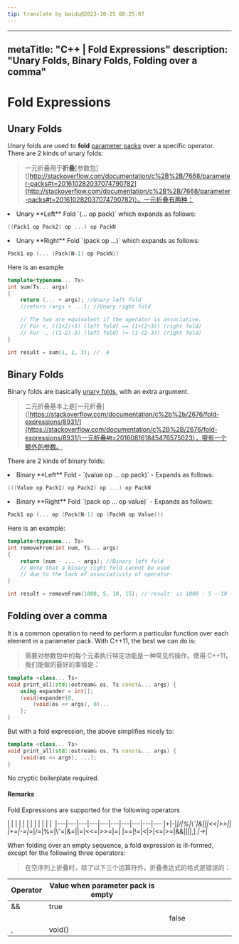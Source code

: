```yaml
---
tip: translate by baidu@2023-10-25 08:25:07
---
```

---

metaTitle: "C++ | Fold Expressions"
description: "Unary Folds, Binary Folds, Folding over a comma"
--------------------------------------------------------------

# Fold Expressions

## Unary Folds

Unary folds are used to **fold** [parameter packs](http://stackoverflow.com/documentation/c%2B%2B/7668/parameter-packs#t=201610282037074790782) over a specific operator. There are 2 kinds of unary folds:

> 一元折叠用于**折叠**[参数包]([http://stackoverflow.com/documentation/c%2B%2B/7668/parameter-packs#t=201610282037074790782](http://stackoverflow.com/documentation/c%2B%2B/7668/parameter-packs#t=201610282037074790782)）。一元折叠有两种：

<li>
Unary **Left** Fold  `(... op pack)` which expands as follows:

```cpp
((Pack1 op Pack2) op ...) op PackN

```

</li>
<li>
Unary **Right** Fold  `(pack op ...)` which expands as follows:

```cpp
Pack1 op (... (Pack(N-1) op PackN)) 

```

</li>

Here is an example

```cpp
template<typename... Ts>
int sum(Ts... args)
{
    return (... + args); //Unary left fold
    //return (args + ...); //Unary right fold

    // The two are equivalent if the operator is associative.
    // For +, ((1+2)+3) (left fold) == (1+(2+3)) (right fold)
    // For -, ((1-2)-3) (left fold) != (1-(2-3)) (right fold)
}

int result = sum(1, 2, 3); //  6

```

## Binary Folds

Binary folds are basically [unary folds](https://stackoverflow.com/documentation/c%2B%2B/2676/fold-expressions/8931/unary-folds#t=201608161845476575023), with an extra argument.

> 二元折叠基本上是[一元折叠]([https://stackoverflow.com/documentation/c%2b%2b/2676/fold-expressions/8931/](https://stackoverflow.com/documentation/c%2B%2B/2676/fold-expressions/8931/)一元折叠#t=201608161845476575023），带有一个额外的参数。

There are 2 kinds of binary folds:

<li>
Binary **Left** Fold - `(value op ... op pack)` - Expands as follows:

```cpp
(((Value op Pack1) op Pack2) op ...) op PackN

```

</li>
<li>
Binary **Right** Fold `(pack op ... op value)` - Expands as follows:

```cpp
Pack1 op (... op (Pack(N-1) op (PackN op Value)))

```

</li>

Here is an example:

```cpp
template<typename... Ts>
int removeFrom(int num, Ts... args)
{
    return (num - ... - args); //Binary left fold
    // Note that a binary right fold cannot be used
    // due to the lack of associativity of operator-
}

int result = removeFrom(1000, 5, 10, 15); //'result' is 1000 - 5 - 10 - 15 = 970

```

## Folding over a comma

It is a common operation to need to perform a particular function over each element in a parameter pack. With C++11, the best we can do is:

> 需要对参数包中的每个元素执行特定功能是一种常见的操作。使用 C++11，我们能做的最好的事情是：

```cpp
template <class... Ts>
void print_all(std::ostream& os, Ts const&... args) {
    using expander = int[];
    (void)expander{0,
        (void(os << args), 0)...
    };
}

```

But with a fold expression, the above simplifies nicely to:

```cpp
template <class... Ts>
void print_all(std::ostream& os, Ts const&... args) {
    (void(os << args), ...);
}

```

No cryptic boilerplate required.

#### Remarks

Fold Expressions are supported for the following operators

| | | | | | | | | | | | 
|---|---|---|---|---|---|---|---|---|---
|+|-|*|/|%|\ˆ|&|||<<|>>||
|+=|-=|*=|/=|%=|\ˆ=|&=||=|<<=|>>=|=|
|==|!=|<|>|<=|>=|&&||||,|.*|->*|

When folding over an empty sequence, a fold expression is ill-formed, except for the following three operators:

> 在空序列上折叠时，除了以下三个运算符外，折叠表达式的格式是错误的：

| Operator | Value when parameter pack is empty |  |       |  |  |  |  |  |  |
| -------- | ---------------------------------- | - | ----- | - | - | - | - | - | - |
| &&       | true                               |  |       |  |  |  |  |  |  |
|          |                                    |  | false |  |  |  |  |  |  |
| ,        | void()                             |  |       |  |  |  |  |  |  |
